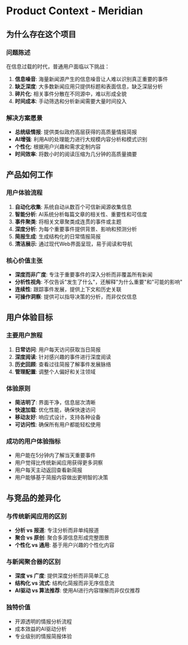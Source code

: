 # Product Context - Meridian

## 为什么存在这个项目

### 问题陈述
在信息过载的时代，普通用户面临以下挑战：
1. **信息噪音**: 海量新闻源产生的信息噪音让人难以识别真正重要的事件
2. **缺乏深度**: 大多数新闻应用只提供标题和表面信息，缺乏深层分析
3. **碎片化**: 相关事件分散在不同源中，难以形成全貌
4. **时间成本**: 手动筛选和分析新闻需要大量时间投入

### 解决方案愿景
- **总统级情报**: 提供类似政府高层获得的高质量情报简报
- **AI增强**: 利用AI的处理能力进行大规模内容分析和模式识别
- **个性化**: 根据用户兴趣和需求定制内容
- **时间效率**: 将数小时的阅读压缩为几分钟的高质量摘要

## 产品如何工作

### 用户体验流程
1. **自动化收集**: 系统自动从数百个可信新闻源收集信息
2. **智能分析**: AI系统分析每篇文章的相关性、重要性和可信度
3. **事件聚类**: 将相关文章聚类成连贯的事件或主题
4. **深度分析**: 为每个重要事件提供背景、影响和预测分析
5. **简报生成**: 生成结构化的日常情报简报
6. **清洁展示**: 通过现代Web界面呈现，易于阅读和导航

### 核心价值主张
- **深度而非广度**: 专注于重要事件的深入分析而非覆盖所有新闻
- **分析性视角**: 不仅告诉"发生了什么"，还解释"为什么重要"和"可能的影响"
- **连续性**: 跟踪事件发展，提供上下文和历史关联
- **可操作洞察**: 提供可以指导决策的分析，而非仅仅信息

## 用户体验目标

### 主要用户旅程
1. **日常访问**: 用户每天访问获取当日简报
2. **深度阅读**: 针对感兴趣的事件进行深度阅读
3. **历史回顾**: 查看过往简报了解事件发展脉络
4. **管理配置**: 调整个人偏好和关注领域

### 体验原则
- **简洁明了**: 界面干净，信息层次清晰
- **快速加载**: 优化性能，确保快速访问
- **移动友好**: 响应式设计，支持各种设备
- **可访问性**: 确保所有用户都能轻松使用

### 成功的用户体验指标
- 用户能在5分钟内了解当天重要事件
- 用户觉得比传统新闻应用获得更多洞察
- 用户每天主动返回查看新简报
- 用户能够基于简报内容做出更明智的决策

## 与竞品的差异化

### 与传统新闻应用的区别
- **分析 vs 报道**: 专注分析而非单纯报道
- **聚合 vs 原创**: 聚合多源信息形成完整图景
- **个性化 vs 通用**: 基于用户兴趣的个性化内容

### 与新闻聚合器的区别
- **深度 vs 广度**: 提供深度分析而非简单汇总
- **结构化 vs 流式**: 结构化简报而非无序信息流
- **AI驱动 vs 算法推荐**: 使用AI进行内容理解而非仅仅推荐

### 独特价值
- 开源透明的情报分析流程
- 成本效益的AI驱动分析
- 专业级别的情报简报体验 